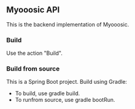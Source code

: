 ## Myooosic API

This is the backend implementation of Myooosic.

### Build

Use the action "Build".

### Build from source

This is a Spring Boot project. Build using Gradle:
- To build, use gradle build.
- To runfrom source, use gradle bootRun.